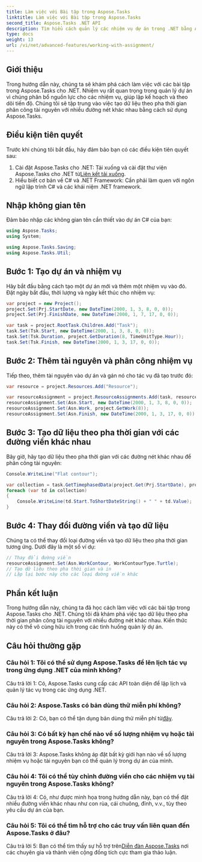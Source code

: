 ```yaml
---
title: Làm việc với Bài tập trong Aspose.Tasks
linktitle: Làm việc với Bài tập trong Aspose.Tasks
second_title: Aspose.Tasks .NET API
description: Tìm hiểu cách quản lý các nhiệm vụ dự án trong .NET bằng Aspose.Tasks. Khám phá các đường nét khác nhau để lập kế hoạch nguồn lực.
type: docs
weight: 13
url: /vi/net/advanced-features/working-with-assignment/
---
```

## Giới thiệu

Trong hướng dẫn này, chúng ta sẽ khám phá cách làm việc với các bài tập trong Aspose.Tasks cho .NET. Nhiệm vụ rất quan trọng trong quản lý dự án vì chúng phân bổ nguồn lực cho các nhiệm vụ, giúp lập kế hoạch và theo dõi tiến độ. Chúng tôi sẽ tập trung vào việc tạo dữ liệu theo pha thời gian phân công tài nguyên với nhiều đường nét khác nhau bằng cách sử dụng Aspose.Tasks.

## Điều kiện tiên quyết

Trước khi chúng tôi bắt đầu, hãy đảm bảo bạn có các điều kiện tiên quyết sau:

1.  Cài đặt Aspose.Tasks cho .NET: Tải xuống và cài đặt thư viện Aspose.Tasks cho .NET từ[Liên kết tải xuống](https://releases.aspose.com/tasks/net/).
2. Hiểu biết cơ bản về C# và .NET Framework: Cần phải làm quen với ngôn ngữ lập trình C# và các khái niệm .NET framework.

## Nhập không gian tên

Đảm bảo nhập các không gian tên cần thiết vào dự án C# của bạn:

```csharp
using Aspose.Tasks;
using System;

using Aspose.Tasks.Saving;
using Aspose.Tasks.Util;

```

## Bước 1: Tạo dự án và nhiệm vụ

Hãy bắt đầu bằng cách tạo một dự án mới và thêm một nhiệm vụ vào đó. Đặt ngày bắt đầu, thời lượng và ngày kết thúc cho nhiệm vụ:

```csharp
var project = new Project();
project.Set(Prj.StartDate, new DateTime(2000, 1, 3, 8, 0, 0));
project.Set(Prj.FinishDate, new DateTime(2000, 1, 7, 17, 0, 0));

var task = project.RootTask.Children.Add("Task");
task.Set(Tsk.Start, new DateTime(2000, 1, 3, 8, 0, 0));
task.Set(Tsk.Duration, project.GetDuration(8, TimeUnitType.Hour));
task.Set(Tsk.Finish, new DateTime(2000, 1, 3, 17, 0, 0));
```

## Bước 2: Thêm tài nguyên và phân công nhiệm vụ

Tiếp theo, thêm tài nguyên vào dự án và gán nó cho tác vụ đã tạo trước đó:

```csharp
var resource = project.Resources.Add("Resource");

var resourceAssignment = project.ResourceAssignments.Add(task, resource);
resourceAssignment.Set(Asn.Start, new DateTime(2000, 1, 3, 8, 0, 0));
resourceAssignment.Set(Asn.Work, project.GetWork(8));
resourceAssignment.Set(Asn.Finish, new DateTime(2000, 1, 3, 17, 0, 0));
```

## Bước 3: Tạo dữ liệu theo pha thời gian với các đường viền khác nhau

Bây giờ, hãy tạo dữ liệu theo pha thời gian với các đường nét khác nhau để phân công tài nguyên:

```csharp
Console.WriteLine("Flat contour");

var collection = task.GetTimephasedData(project.Get(Prj.StartDate), project.Get(Prj.FinishDate));
foreach (var td in collection)
{
	Console.WriteLine(td.Start.ToShortDateString() + " " + td.Value);
}
```

## Bước 4: Thay đổi đường viền và tạo dữ liệu

Chúng ta có thể thay đổi loại đường viền và tạo dữ liệu theo pha thời gian tương ứng. Dưới đây là một số ví dụ:

```csharp
// Thay đổi đường viền
resourceAssignment.Set(Asn.WorkContour, WorkContourType.Turtle);
// Tạo dữ liệu theo pha thời gian và in
// Lặp lại bước này cho các loại đường viền khác
```

## Phần kết luận

Trong hướng dẫn này, chúng ta đã học cách làm việc với các bài tập trong Aspose.Tasks cho .NET. Chúng tôi đã khám phá việc tạo dữ liệu theo pha thời gian phân công tài nguyên với nhiều đường nét khác nhau. Kiến thức này có thể vô cùng hữu ích trong các tình huống quản lý dự án.

## Câu hỏi thường gặp

### Câu hỏi 1: Tôi có thể sử dụng Aspose.Tasks để lên lịch tác vụ trong ứng dụng .NET của mình không?

Câu trả lời 1: Có, Aspose.Tasks cung cấp các API toàn diện để lập lịch và quản lý tác vụ trong các ứng dụng .NET.

### Câu hỏi 2: Aspose.Tasks có bản dùng thử miễn phí không?

 Câu trả lời 2: Có, bạn có thể tận dụng bản dùng thử miễn phí từ[đây](https://releases.aspose.com/).

### Câu hỏi 3: Có bất kỳ hạn chế nào về số lượng nhiệm vụ hoặc tài nguyên trong Aspose.Tasks không?

Câu trả lời 3: Aspose.Tasks không áp đặt bất kỳ giới hạn nào về số lượng nhiệm vụ hoặc tài nguyên bạn có thể quản lý trong dự án của mình.

### Câu hỏi 4: Tôi có thể tùy chỉnh đường viền cho các nhiệm vụ tài nguyên trong Aspose.Tasks không?

Câu trả lời 4: Có, như được minh họa trong hướng dẫn này, bạn có thể đặt nhiều đường viền khác nhau như con rùa, cái chuông, đỉnh, v.v., tùy theo yêu cầu dự án của bạn.

### Câu hỏi 5: Tôi có thể tìm hỗ trợ cho các truy vấn liên quan đến Aspose.Tasks ở đâu?

 Câu trả lời 5: Bạn có thể tìm thấy sự hỗ trợ trên[Diễn đàn Aspose.Tasks](https://forum.aspose.com/c/tasks/15) nơi các chuyên gia và thành viên cộng đồng tích cực tham gia thảo luận.